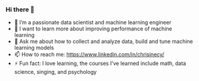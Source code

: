 ### Hi there 👋
- 🔭 I’m a passionate data scientist and machine learning engineer
- 🌱 I want to learn more about improving performance of machine learning
- 💬 Ask me about how to collect and analyze data, build and tune machine learning models
- 📫 How to reach me: https://www.linkedin.com/in/chrisinecy/
- ⚡ Fun fact: I love learning, the courses I've learned include math, data science, singing, and psychology
